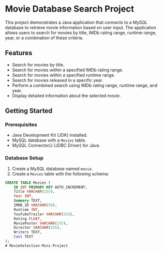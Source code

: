 # Movie Database Search Project

This project demonstrates a Java application that connects to a MySQL database to retrieve movie information based on user input. The application allows users to search for movies by title, IMDb rating range, runtime range, year, or a combination of these criteria.

## Features

- Search for movies by title.
- Search for movies within a specified IMDb rating range.
- Search for movies within a specified runtime range.
- Search for movies released in a specific year.
- Perform a combined search using IMDb rating range, runtime range, and year.
- Display detailed information about the selected movie.

## Getting Started

### Prerequisites

- Java Development Kit (JDK) installed.
- MySQL database with a `Movies` table.
- MySQL Connector/J (JDBC Driver) for Java.

### Database Setup

1. Create a MySQL database named `movie`.
2. Create a `Movies` table with the following schema:

```sql
CREATE TABLE Movies (
    ID INT PRIMARY KEY AUTO_INCREMENT,
    Title VARCHAR(255),
    Year INT,
    Summary TEXT,
    IMDB_ID VARCHAR(50),
    Runtime INT,
    YouTubeTrailer VARCHAR(255),
    Rating FLOAT,
    MoviePoster VARCHAR(255),
    Director VARCHAR(255),
    Writers TEXT,
    Cast TEXT
);
# MovieSelection-Mini-Project
